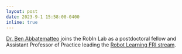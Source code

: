 ```yaml
---
layout: post
date: 2023-9-1 15:58:00-0400
inline: true
---
```


[Dr. Ben Abbatematteo](https://babbatem.github.io/) joins the RobIn Lab as a postdoctoral fellow and Assistant Professor of Practice leading the [Robot Learning FRI stream](https://www.cs.utexas.edu/~robertom/fri_2024/). 